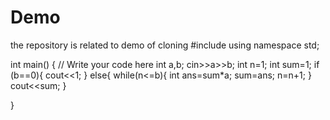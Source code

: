 # Demo
the repository is related to demo of cloning
#include<iostream>
using namespace std;

int main() {
	// Write your code here
	int a,b;
    cin>>a>>b;
    int n=1;
    int sum=1;
    if (b==0){
     cout<<1;
    }
    else{
      while(n<=b){
        int ans=sum*a;
            sum=ans;
        n=n+1;
       }
       cout<<sum;
    }
    
}
